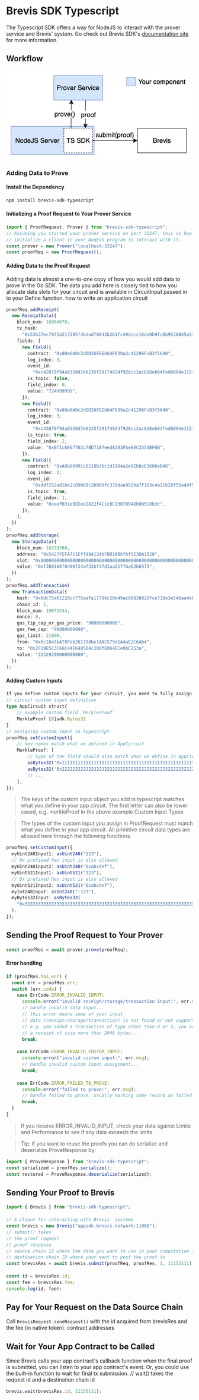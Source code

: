 # Brevis SDK Typescript

The Typescript SDK offers a way for NodeJS to interact with the prover service and Brevis' system. Go check out Brevis SDK's [documentation site](https://docs.brevis.network/) for more information.

## Workflow

![workflow](image.png)

### Adding Data to Prove

#### Install the Dependency

```bash
npm install brevis-sdk-typescript
```

#### Initializing a Proof Request to Your Prover Service

```typescript
import { ProofRequest, Prover } from "brevis-sdk-typescript";
// Assuming you started your prover service on port 33247, this is how you
// initialize a client in your NodeJS program to interact with it.
const prover = new Prover("localhost:33247");
const proofReq = new ProofRequest();
```

#### Adding Data to the Proof Request

Adding data is almost a one-to-one copy of how you would add data to prove in the Go SDK. The data you add here is closely tied to how you allocate data slots for your circuit and is available in CircuitInput passed in to your Define function. how to write an application circuit

```typescript
proofReq.addReceipt(
  new ReceiptData({
    block_num: 18064070,
    tx_hash:
      "0x53b37ec7975d217295f4bdadf8043b261fc49dccc16da9b9fc8b9530845a5794",
    fields: [
      new Field({
        contract: "0x88e6A0c2dDD26FEEb64F039a2c41296FcB3f5640",
        log_index: 3,
        event_id:
          "0xc42079f94a6350d7e6235f29174924f928cc2ac818eb64fed8004e115fbcca67",
        is_topic: false,
        field_index: 0,
        value: "724999999",
      }),
      new Field({
        contract: "0x88e6A0c2dDD26FEEb64F039a2c41296FcB3f5640",
        log_index: 3,
        event_id:
          "0xc42079f94a6350d7e6235f29174924f928cc2ac818eb64fed8004e115fbcca67",
        is_topic: true,
        field_index: 2,
        value: "0xEf1c6E67703c7BD7107eed8303Fbe6EC2554BF6B",
      }),
      new Field({
        contract: "0xA0b86991c6218b36c1d19D4a2e9Eb0cE3606eB48",
        log_index: 2,
        event_id:
          "0xddf252ad1be2c89b69c2b068fc378daa952ba7f163c4a11628f55a4df523b3ef",
        is_topic: true,
        field_index: 1,
        value: "0xaefB31e9EEee2822f4C1cBC13B70948b0B5C0b3c",
      }),
    ],
  })
);
proofReq.addStorage(
  new StorageData({
    block_num: 18233760,
    address: "0x5427FEFA711Eff984124bFBB1AB6fbf5E3DA1820",
    slot: "0x0000000000000000000000000000000000000000000000000000000000000000",
    value: "0xf380166f8490f24af32bf47d1aa217fba62b6575",
  })
);
proofReq.addTransaction(
  new TransactionData({
    hash: "0x6dc75e61220cc775aafa17796c20e49ac08030020fce710e3e546aa4e003454c",
    chain_id: 1,
    block_num: 19073244,
    nonce: 0,
    gas_tip_cap_or_gas_price: "90000000000",
    gas_fee_cap: "90000000000",
    gas_limit: 21000,
    from: "0x6c2843bA78Feb261798be1AAC579d1A4aE2C64b4",
    to: "0x2F19E5C3C66C44E6405D4c200fE064ECe9bC253a",
    value: "22329290000000000",
  })
);
```

#### Adding Custom Inputs

```typescript
If you define custom inputs for your circuit, you need to fully assign them here in ProofRequest.
// circuit custom input definition
type AppCircuit struct{
    // example custom field `MerkleProof`
    MerkleProof [8]sdk.Bytes32
}
// assigning custom input in typescript
proofReq.setCustomInput({
    // key names match what we defined in AppCircuit
    MerkleProof: [
        // type of the field should also match what we define in AppCircuit
        asBytes32('0x1111111111111111111111111111111111111111111111111111111111111111'),
        asBytes32('0x2222222222222222222222222222222222222222222222222222222222222222'),
        // ...
    ],
});
```

> The keys of the custom input object you add in typescript matches what you define in your app circuit. The first letter can also be lower cased, e.g. merkleProof in the above example
> Custom Input Types

> The types of the custom input you assign in ProofRequest must match what you define in your app circuit. All primitive circuit data types are allowed here through the following functions.

```typescript
proofReq.setCustomInput({
  myUint248Input1: asUint248("123"),
  // 0x prefixed hex input is also allowed
  myUint248Input2: asUint248("0xabcdef"),
  myUint521Input1: asUint521("123"),
  // 0x prefixed hex input is also allowed
  myUint521Input2: asUint521("0xabcdef"),
  myInt248Input: asInt248("-123"),
  myBytes32Input: asBytes32(
    "0x3333333333333333333333333333333333333333333333333333333333333333"
  ),
});
```

## Sending the Proof Request to Your Prover

```typescript
const proofRes = await prover.prove(proofReq);
```

#### Error handling

```typescript
if (proofRes.has_err) {
  const err = proofRes.err;
  switch (err.code) {
    case ErrCode.ERROR_INVALID_INPUT:
      console.error("invalid receipt/storage/transaction input:", err.msg);
      // handle invalid data input...
      // this error means some of your input
      // data (receipt/storage/transaction) is not found or not supported
      // e.g. you added a transaction of type other than 0 or 2, you added
      // a receipt of size more than 2048 bytes...
      break;

    case ErrCode.ERROR_INVALID_CUSTOM_INPUT:
      console.error("invalid custom input:", err.msg);
      // handle invalid custom input assignment...
      break;

    case ErrCode.ERROR_FAILED_TO_PROVE:
      console.error("failed to prove:", err.msg);
      // handle failed to prove. usually marking some record as failed
      break;
  }
}
```

> If you receive ERROR_INVALID_INPUT, check your data against Limits and Performance to see if any data exceeds the limits.

> Tip: If you want to reuse the proofs you can do serialize and deserialize ProveResponse by:

```typescript
import { ProveResponse } from "brevis-sdk-typescript";
const serialized = proofRes.serialize();
const restored = ProveResponse.deserialize(serialized);
```

## Sending Your Proof to Brevis

```typescript
import { Brevis } from "brevis-sdk-typescript";

// A client for interacting with Brevis' systems
const brevis = new Brevis("appsdk.brevis.network:11080");
// submit() takes
// the proof request
// proof response
// source chain ID where the data you want to use in your computation is from
// destination chain ID where your want to post the proof to
const brevisRes = await brevis.submit(proofReq, proofRes, 1, 11155111);

const id = brevisRes.id;
const fee = brevisRes.fee;
console.log(id, fee);
```

## Pay for Your Request on the Data Source Chain

Call `BrevisRequest.sendRequest()` with the id acquired from brevisRes and the fee (in native token). contract addresses

## Wait for Your App Contract to be Called

Since Brevis calls your app contract's callback function when the final proof is submitted, you can listen to your app contract's event. Or, you could use the built-in function to wait for final tx submission.
// wait() takes the request id and a destination chain id

```typescript
brevis.wait(brevisRes.id, 11155111);
```
